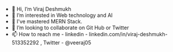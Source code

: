 - 👋 Hi, I’m Viraj Deshmukh
- 👀 I’m interested in Web technology and AI
- 🌱 I've mastered MERN Stack.
- 💞️ I’m looking to collaborate on Git Hub or Twitter 
-  📫 How to reach me - linkedin - linkedin.com/in/viraj-deshmukh-513352292 , Twitter - @veeraj05
  
<!---
VirajDeshmukh2407/VirajDeshmukh2407 is a ✨ special ✨ repository because its `README.md` (this file) appears on your GitHub profile.
You can click the Preview link to take a look at your changes.
--->
